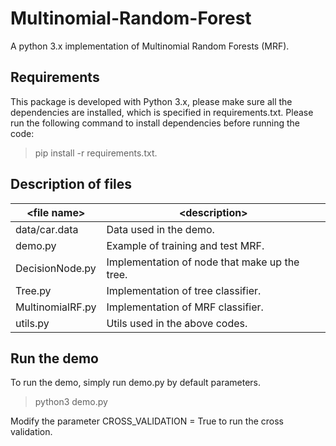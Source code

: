 # Multinomial-Random-Forest
A python 3.x implementation of Multinomial Random Forests (MRF).

## Requirements
This package is developed with Python 3.x, please make sure all the dependencies are installed, 
which is specified in requirements.txt. Please run the following command to install dependencies before running the code:
> pip install -r requirements.txt.


## Description of files

|    \<file name\>     |            \<description\>                    |
|--------------------|---------------------------------------------|
|   data/car.data    | Data used in the demo.                      |
|      demo.py       | Example of training and test MRF.           |
|   DecisionNode.py  | Implementation of node that make up the tree.    | 
|      Tree.py       | Implementation of tree classifier.               |
|  MultinomialRF.py  | Implementation of MRF classifier.                |
|     utils.py       | Utils used in the above codes.              |
 
## Run the demo

To run the demo, simply run demo.py by default parameters. 

> python3 demo.py

Modify the parameter CROSS_VALIDATION = True to run the cross validation.
